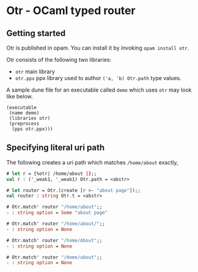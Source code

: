 # Otr - OCaml typed router

## Getting started 

Otr is published in opam. You can install it by invoking ```opam install
otr```. 

Otr consists of the following two libraries:
- `otr` main library
- `otr.ppx` ppx library used to author `('a, 'b) Otr.path` type values. 

A sample dune file for an executable called `demo` which uses `otr` may look
like below.

```
(executable
 (name demo)
 (libraries otr)
 (preprocess
  (pps otr.ppx)))
```
## Specifying literal uri path

The following creates a uri path which matches `/home/about` exactly,

```ocaml
# let r = {%otr| /home/about |};;
val r : ('_weak1, '_weak1) Otr.path = <abstr>
```

```ocaml
# let router = Otr.(create [r >- "about page"]);;
val router : string Otr.t = <abstr>

# Otr.match' router "/home/about";;
- : string option = Some "about page"

# Otr.match' router "/home/about/";;
- : string option = None

# Otr.match' router "/home/About";;
- : string option = None

# Otr.match' router "/Home/about";;
- : string option = None
```
